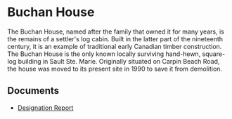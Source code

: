 # Buchan House

The Buchan House, named after the family that owned it for many years, is the remains of a settler's log cabin. Built in the latter part of the nineteenth century, it is an example of traditional early Canadian timber construction. The Buchan House is the only known locally surviving hand-hewn, square-log building in Sault Ste. Marie. Originally situated on Carpin Beach Road, the house was moved to its present site in 1990 to save it from demolition.

## Documents

-   [Designation Report](documents/buchan-house-designation.pdf)
